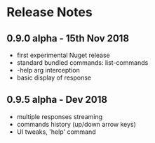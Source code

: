 # Release Notes

## 0.9.0 alpha - 15th Nov 2018

- first experimental Nuget release
- standard bundled commands: list-commands
- -help arg interception
- basic display of response

## 0.9.5 alpha - Dev 2018

- multiple responses streaming
- commands history (up/down arrow keys)
- UI tweaks, 'help' command